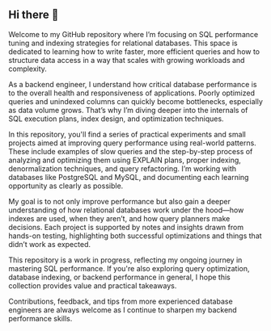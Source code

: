 ## Hi there 👋

Welcome to my GitHub repository where I’m focusing on SQL performance tuning and indexing strategies for relational databases. This space is dedicated to learning how to write faster, more efficient queries and how to structure data access in a way that scales with growing workloads and complexity.

As a backend engineer, I understand how critical database performance is to the overall health and responsiveness of applications. Poorly optimized queries and unindexed columns can quickly become bottlenecks, especially as data volume grows. That’s why I’m diving deeper into the internals of SQL execution plans, index design, and optimization techniques.

In this repository, you'll find a series of practical experiments and small projects aimed at improving query performance using real-world patterns. These include examples of slow queries and the step-by-step process of analyzing and optimizing them using EXPLAIN plans, proper indexing, denormalization techniques, and query refactoring. I’m working with databases like PostgreSQL and MySQL, and documenting each learning opportunity as clearly as possible.

My goal is to not only improve performance but also gain a deeper understanding of how relational databases work under the hood—how indexes are used, when they aren’t, and how query planners make decisions. Each project is supported by notes and insights drawn from hands-on testing, highlighting both successful optimizations and things that didn’t work as expected.

This repository is a work in progress, reflecting my ongoing journey in mastering SQL performance. If you're also exploring query optimization, database indexing, or backend performance in general, I hope this collection provides value and practical takeaways.

Contributions, feedback, and tips from more experienced database engineers are always welcome as I continue to sharpen my backend performance skills.
